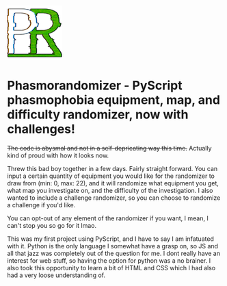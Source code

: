 <img src="/img/logo.png" width=128px> <h1>Phasmorandomizer - PyScript phasmophobia equipment, map, and difficulty randomizer, now with challenges!</h1>

~~The code is abysmal and not in a self-depricating way this time.~~ Actually kind of proud with how it looks now.

Threw this bad boy together in a few days. Fairly straight forward. You can input a certain quantity of equipment you would like for the randomizer to draw from (min: 0, max: 22), and it will randomize what equipment you get, what map you investigate on, and the difficulty of the investigation. I also wanted to include a challenge randomizer, so you can choose to randomize a challenge if you'd like. 

You can opt-out of any element of the randomizer if you want, I mean, I can't stop you so go for it lmao.

This was my first project using PyScript, and I have to say I am infatuated with it. Python is the only language I somewhat have a grasp on, so JS and all that jazz was completely out of the question for me. I dont really have an interest for web stuff, so having the option for python was a no brainer. I also took this opportunity to learn a bit of HTML and CSS which I had also had a very loose understanding of.
